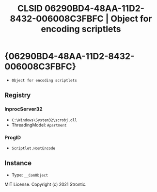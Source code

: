 ﻿---
title: "CLSID 06290BD4-48AA-11D2-8432-006008C3FBFC | Object for encoding scriptlets"
excerpt: What is COM-Object CLSID 06290BD4-48AA-11D2-8432-006008C3FBFC?
---

# {06290BD4-48AA-11D2-8432-006008C3FBFC}

* `Object for encoding scriptlets`

## Registry


### InprocServer32

* `C:\Windows\System32\scrobj.dll`
* ThreadingModel: `Apartment`

### ProgID

* `Scriptlet.HostEncode`

## Instance

* Type: `__ComObject`

MIT License. Copyright (c) 2021 Strontic.


